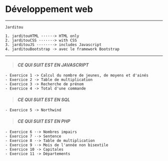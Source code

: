 # **Développement web**

___
    Jarditou

    1. jarditouHTML ······> HTML only
    2. jarditouCSS ·······> with CSS
    3. jarditouJS ········> includes Javascript
    4. jarditouBootstrap ·> avec le framework Bootstrap
 

___

> #### ***CE QUI SUIT EST EN JAVASCRIPT***


    - Exercice 1 ·> Calcul du nombre de jeunes, de moyens et d'ainés
    - Exercice 2 ·> Table de multiplication
    - Exercice 3 ·> Recherche de prénom
    - Exercice 4 ·> Total d'une commande

> #### ***CE QUI SUIT EST EN SQL***

    - Exercice 5 ·> Northwind

> #### ***CE QUI SUIT EST EN PHP***

    - Exercice 6 ··> Nombres impairs
    - Exercice 7 ··> Sentence
    - Exercice 8 ··> Table de multiplication
    - Exercice 9 ··> Mois de l'année non bisextile
    - Exercice 10 ·> Capitales
    - Exercice 11 ·> Départements
